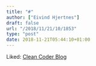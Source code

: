 ```yaml
---
title: "#"
author: ["Eivind Hjertnes"]
draft: false
url: "/2018/11/21/10/1853"
type: "post"
date: 2018-11-21T05:44:10+01:00
---
```


Liked:
[Clean
Coder Blog](https://blog.cleancoder.com/uncle-bob/2014/11/24/FPvsOO.html)
